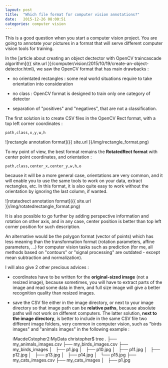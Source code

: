 ```yaml
---
layout: post
title:  "Which file format for computer vision annotations?"
date:   2015-12-26 08:00:51
categories: computer vision
---
```


This is a good question when you start a computer vision project. You are going to annotate your pictures in a format that will serve different computer vision tools for training.

In the [article about creating an object dectector with OpenCV traincascade algorithm]({{ site.url }}/computer/vision/2015/10/19/create-an-object-detector.html), we saw the OpenCV format that has main drawbacks :

- no orientated rectangles : some real world situations require to take orientation into consideration

- no class : OpenCV format is designed to train only one category of detector

- separation of "positives" and "negatives", that are not a classification.

The first solution is to create CSV files in the OpenCV Rect format, with a top left corner coordinates :

    path,class,x,y,w,h

![rectangle annotation format]({{ site.url }}/img/rectangle_format.png)

To my point of view, the best format remains the **RotatedRect format** with center point coordinates, and orientation :

    path,class,center_x,center_y,w,h,o

because it will be a more general case, orientations are very common, and it will enable you to use the same tools to work on your data, extract rectangles, etc. In this format, it is also quite easy to work without the orientation by ignoring the last column, if wanted.

![rotatedrect annotation format]({{ site.url }}/img/rotatedrectangle_format.png)

It is also possible to go further by adding perspective information and rotation on other axis, and in any case, center position is better than top left corner position for such description.

An alternative would be the polygon format (vector of points) which has less meaning than the transformation format (rotation parameters, affine parameters, ...) for computer vision tasks such as prediction (for me, all methods based on "contours" or "signal processing" are outdated - except mean subtraction and normalization).

I will also give 2 other precious advices :

- coordinates have to be written for the **original-sized image** (not a resized image), because sometimes, you will have to extract parts of the image and read some data in them, and full size image will give a better recognition quality than resized images.

- save the CSV file either in the image directory, or next to your image directory so that image path can be **relative paths**, because absolute paths will not work on different computers. The latter solution, **next to the image directory**, is better to include in the same CSV file two different image folders, very common in computer vision, such as "birds images" and "animals images" in the following example :

    iMacdeCstopher2:MyData christopher$ tree
    .
    ├── my_animals_images.csv
    ├── my_birds_images.csv
    ├── my_birds_images
    │   ├── p1.jpg
    │   ├── p10.jpg
    │   ├── p11.jpg
    │   ├── p12.jpg
    │   ├── p13.jpg
    │   ├── p14.jpg
    │   └── p15.jpg
    ├── my_cats_images.csv
    ├── my_cats_images
    │   ├── p1.jpg
